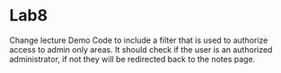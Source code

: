 # Lab8
Change lecture Demo Code to include a filter that is used to authorize access to admin only areas. It should check if the user is an authorized administrator, if not they will be redirected back to the notes page.
